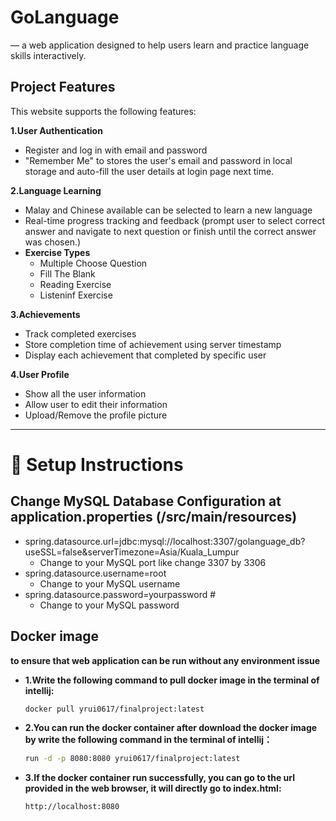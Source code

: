 # GoLanguage
  — a web application designed to help users learn and practice language skills interactively.


## Project Features
This website supports the following features:

**1.User Authentication**
  - Register and log in with email and password
  - "Remember Me" to stores the user's email and password in local storage and auto-fill the user details at login page next time. 

**2.Language Learning**
  - Malay and Chinese available can be selected to learn a new language
  - Real-time progress tracking and feedback (prompt user to select correct answer and navigate to next question or finish until the correct answer was chosen.)
  - **Exercise Types**
    - Multiple Choose Question
    - Fill The Blank
    - Reading Exercise
    - Listeninf Exercise

**3.Achievements**
  - Track completed exercises
  - Store completion time of achievement using server timestamp
  - Display each achievement that completed by specific user
 
**4.User Profile**
  - Show all the user information
  - Allow user to edit their information
  - Upload/Remove the profile picture
  

---

# 🔧 Setup Instructions

##  Change MySQL Database Configuration at application.properties (/src/main/resources)
  - spring.datasource.url=jdbc:mysql://localhost:3307/golanguage_db?useSSL=false&serverTimezone=Asia/Kuala_Lumpur
    - Change to your MySQL port like change 3307 by 3306
  - spring.datasource.username=root
    - Change to your MySQL username
  - spring.datasource.password=yourpassword   #
    - Change to your MySQL password

## Docker image
  **to ensure that web application can be run without any environment issue**
  
  - **1.Write the following command to pull docker image in the terminal of intellij:**
      ````bash
      docker pull yrui0617/finalproject:latest
  - **2.You can run the docker container after download the docker image by write the following command in the terminal of intellij：**
      ````bash
      run -d -p 8080:8080 yrui0617/finalproject:latest
  - **3.If the docker container run successfully, you can go to the url provided in the web browser, it will directly go to index.html:**
      ````bash
      http://localhost:8080

  


